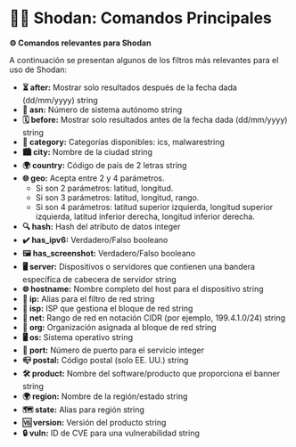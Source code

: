 # 🕵️‍♂️ Shodan: Comandos Principales

**⚙️ Comandos relevantes para Shodan**

A continuación se presentan algunos de los filtros más relevantes para el uso de Shodan:

* **⏳ after:** Mostrar solo resultados después de la fecha dada (dd/mm/yyyy) string
* **🔢 asn:** Número de sistema autónomo string
* **🗓️ before:** Mostrar solo resultados antes de la fecha dada (dd/mm/yyyy) string
* **📂 category:** Categorías disponibles: ics, malwarestring
* **🏙️ city:** Nombre de la ciudad string
* **🌍 country:** Código de país de 2 letras string
* **🌐 geo:** Acepta entre 2 y 4 parámetros. 
    * Si son 2 parámetros: latitud, longitud. 
    * Si son 3 parámetros: latitud, longitud, rango. 
    * Si son 4 parámetros: latitud superior izquierda, longitud superior izquierda, latitud inferior derecha, longitud inferior derecha.
* **🔍 hash:** Hash del atributo de datos integer
* **✔️ has_ipv6:** Verdadero/Falso booleano
* **🖼️ has_screenshot:** Verdadero/Falso booleano
* **🖥️ server:** Dispositivos o servidores que contienen una bandera específica de cabecera de servidor string
* **🌐 hostname:** Nombre completo del host para el dispositivo string
* **🔌 ip:** Alias para el filtro de red string
* **📡 isp:** ISP que gestiona el bloque de red string
* **📡 net:** Rango de red en notación CIDR (por ejemplo, 199.4.1.0/24) string
* **🏢 org:** Organización asignada al bloque de red string
* **🖥️ os:** Sistema operativo string
* **🔢 port:** Número de puerto para el servicio integer
* **📪 postal:** Código postal (solo EE. UU.) string
* **🛠️ product:** Nombre del software/producto que proporciona el banner string
* **🌍 region:** Nombre de la región/estado string
* **🗺️ state:** Alias para región string
* **🆚 version:** Versión del producto string
* **🔒 vuln:** ID de CVE para una vulnerabilidad string
